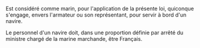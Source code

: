 <p>Est considéré comme marin, pour l'application de la présente loi, quiconque s'engage, envers l'armateur ou son représentant, pour servir à bord d'un navire.</p><p>Le personnel d'un navire doit, dans une proportion définie par arrêté du ministre chargé de la marine marchande, être Français.</p>